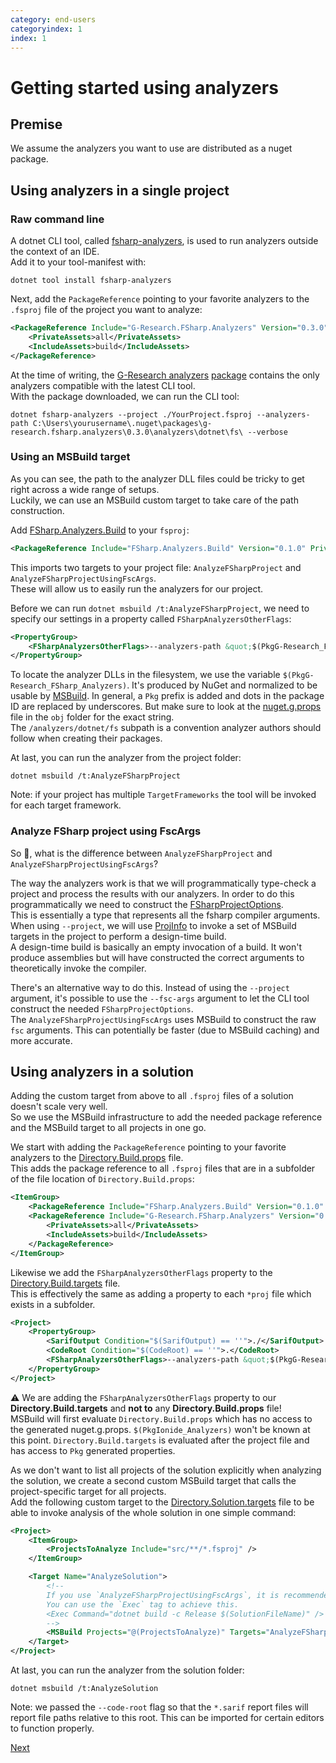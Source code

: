 ```yaml
---
category: end-users
categoryindex: 1
index: 1
---
```


# Getting started using analyzers

## Premise

We assume the analyzers you want to use are distributed as a nuget package.

## Using analyzers in a single project

### Raw command line

A dotnet CLI tool, called [fsharp-analyzers](https://www.nuget.org/packages/fsharp-analyzers), is used to run analyzers outside the context of an IDE.  
Add it to your tool-manifest with:
```shell
dotnet tool install fsharp-analyzers
```

Next, add the `PackageReference` pointing to your favorite analyzers to the `.fsproj` file of the project you want to analyze:

```xml
<PackageReference Include="G-Research.FSharp.Analyzers" Version="0.3.0">
    <PrivateAssets>all</PrivateAssets>
    <IncludeAssets>build</IncludeAssets>
</PackageReference>
```

At the time of writing, the [G-Research analyzers](https://github.com/g-research/fsharp-analyzers) [package](https://www.nuget.org/packages/G-Research.FSharp.Analyzers) contains the only analyzers compatible with the latest CLI tool.  
With the package downloaded, we can run the CLI tool:

```shell
dotnet fsharp-analyzers --project ./YourProject.fsproj --analyzers-path C:\Users\yourusername\.nuget\packages\g-research.fsharp.analyzers\0.3.0\analyzers\dotnet\fs\ --verbose
```

### Using an MSBuild target

As you can see, the path to the analyzer DLL files could be tricky to get right across a wide range of setups.  
Luckily, we can use an MSBuild custom target to take care of the path construction.  

Add [FSharp.Analyzers.Build](https://www.nuget.org/packages/FSharp.Analyzers.Build) to your `fsproj`:

```xml
<PackageReference Include="FSharp.Analyzers.Build" Version="0.1.0" PrivateAssets="all" />
```

This imports two targets to your project file: `AnalyzeFSharpProject` and `AnalyzeFSharpProjectUsingFscArgs`.  
These will allow us to easily run the analyzers for our project.  

Before we can run `dotnet msbuild /t:AnalyzeFSharpProject`, we need to specify our settings in a property called `FSharpAnalyzersOtherFlags`:

```xml
<PropertyGroup>
    <FSharpAnalyzersOtherFlags>--analyzers-path &quot;$(PkgG-Research_FSharp_Analyzers)/analyzers/dotnet/fs&quot; --report &quot;$(MSBuildProjectName)-$(TargetFramework).sarif&quot; --treat-as-warning IONIDE-004 --verbose</FSharpAnalyzersOtherFlags>
</PropertyGroup>
```

To locate the analyzer DLLs in the filesystem, we use the variable `$(PkgG-Research_FSharp_Analyzers)`. It's produced by NuGet and normalized to be usable by [MSBuild](https://learn.microsoft.com/en-us/nuget/consume-packages/package-references-in-project-files#generatepathproperty).
In general, a `Pkg` prefix is added and dots in the package ID are replaced by underscores. But make sure to look at the [nuget.g.props](https://learn.microsoft.com/en-us/nuget/reference/msbuild-targets#restore-outputs) file in the `obj` folder for the exact string.  
The `/analyzers/dotnet/fs` subpath is a convention analyzer authors should follow when creating their packages.

At last, you can run the analyzer from the project folder:

```shell
dotnet msbuild /t:AnalyzeFSharpProject
```

Note: if your project has multiple `TargetFrameworks` the tool will be invoked for each target framework.

### Analyze FSharp project using FscArgs

So 🤔, what is the difference between `AnalyzeFSharpProject` and `AnalyzeFSharpProjectUsingFscArgs`?

The way the analyzers work is that we will programmatically type-check a project and process the results with our analyzers. In order to do this programmatically we need to construct the [FSharpProjectOptions](https://fsharp.github.io/fsharp-compiler-docs/reference/fsharp-compiler-codeanalysis-fsharpprojectoptions.html).  
This is essentially a type that represents all the fsharp compiler arguments. When using `--project`, we will use [ProjInfo](https://github.com/ionide/proj-info) to invoke a set of MSBuild targets in the project to perform a design-time build.  
A design-time build is basically an empty invocation of a build. It won't produce assemblies but will have constructed the correct arguments to theoretically invoke the compiler.  

There's an alternative way to do this. Instead of using the `--project` argument, it's possible to use the `--fsc-args` argument to let the CLI tool construct the needed `FSharpProjectOptions`.  
The `AnalyzeFSharpProjectUsingFscArgs` uses MSBuild to construct the raw `fsc` arguments. This can potentially be faster (due to MSBuild caching) and more accurate.

## Using analyzers in a solution

Adding the custom target from above to all `.fsproj` files of a solution doesn't scale very well.  
So we use the MSBuild infrastructure to add the needed package reference and the MSBuild target to all projects in one go.  

We start with adding the `PackageReference` pointing to your favorite analyzers to the [Directory.Build.props](https://learn.microsoft.com/en-us/visualstudio/msbuild/customize-by-directory?view=vs-2022) file.  
This adds the package reference to all `.fsproj` files that are in a subfolder of the file location of `Directory.Build.props`:

```xml
<ItemGroup>
    <PackageReference Include="FSharp.Analyzers.Build" Version="0.1.0" PrivateAssets="all" />
    <PackageReference Include="G-Research.FSharp.Analyzers" Version="0.1.6">
        <PrivateAssets>all</PrivateAssets>
        <IncludeAssets>build</IncludeAssets>
    </PackageReference>
</ItemGroup>
```

Likewise we add the `FSharpAnalyzersOtherFlags` property to the [Directory.Build.targets](https://learn.microsoft.com/en-us/visualstudio/msbuild/customize-by-directory?view=vs-2022) file.  
This is effectively the same as adding a property to each `*proj` file which exists in a subfolder.
```xml
<Project>
    <PropertyGroup>
        <SarifOutput Condition="$(SarifOutput) == ''">./</SarifOutput>
        <CodeRoot Condition="$(CodeRoot) == ''">.</CodeRoot>
        <FSharpAnalyzersOtherFlags>--analyzers-path &quot;$(PkgG-Research_FSharp_Analyzers)/analyzers/dotnet/fs&quot; --report &quot;$(SarifOutput)$(MSBuildProjectName)-$(TargetFramework).sarif&quot; --code-root $(CodeRoot) --treat-as-warning IONIDE-004 --verbose</FSharpAnalyzersOtherFlags>
    </PropertyGroup>
</Project>
```

⚠️ We are adding the `FSharpAnalyzersOtherFlags` property to our **Directory.Build.targets** and **not to** any **Directory.Build.props** file!  
MSBuild will first evaluate `Directory.Build.props` which has no access to the generated nuget.g.props. `$(PkgIonide_Analyzers)` won't be known at this point. `Directory.Build.targets` is evaluated after the project file and has access to `Pkg` generated properties.

As we don't want to list all projects of the solution explicitly when analyzing the solution, we create a second custom MSBuild target that calls the project-specific target for all projects.  
Add the following custom target to the [Directory.Solution.targets](https://learn.microsoft.com/en-us/visualstudio/msbuild/customize-solution-build?view=vs-2022) file to be able to invoke analysis of the whole solution in one simple command:

```xml
<Project>
    <ItemGroup>
        <ProjectsToAnalyze Include="src/**/*.fsproj" />
    </ItemGroup>

    <Target Name="AnalyzeSolution">
        <!-- 
        If you use `AnalyzeFSharpProjectUsingFscArgs`, it is recommended to build the solution upfront.
        You can use the `Exec` tag to achieve this.
        <Exec Command="dotnet build -c Release $(SolutionFileName)" />
        -->
        <MSBuild Projects="@(ProjectsToAnalyze)" Targets="AnalyzeFSharpProject" />
    </Target>
</Project>
```

At last, you can run the analyzer from the solution folder:

```shell
dotnet msbuild /t:AnalyzeSolution
```

Note: we passed the `--code-root` flag so that the `*.sarif` report files will report file paths relative to this root. This can be imported for certain editors to function properly. 

[Next]({{fsdocs-next-page-link}})
